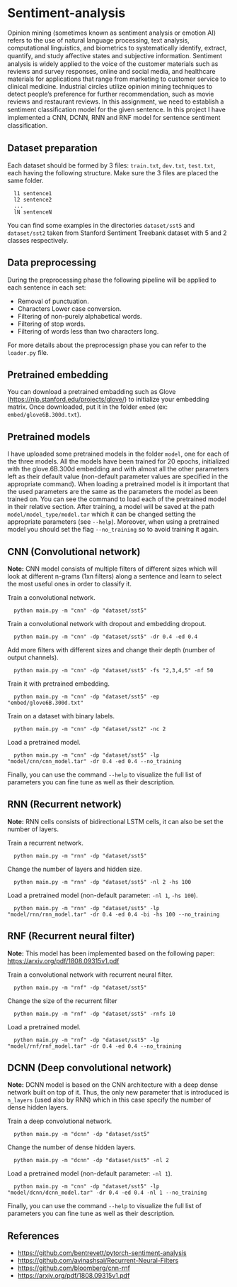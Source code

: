 # Sentiment-analysis

Opinion mining (sometimes known as sentiment analysis or emotion AI) refers to the use of natural language processing, text analysis, computational linguistics, and biometrics to systematically identify, extract, quantify, and study aﬀective states and subjective information. Sentiment analysis is widely applied to the voice of the customer materials such as reviews and survey responses, online and social media, and healthcare materials for applications that range from marketing to customer service to clinical medicine. Industrial circles utilize opinion mining techniques to detect people’s preference for further recommendation, such as movie reviews and restaurant reviews. In this assignment, we need to establish a sentiment classiﬁcation model for the given sentence. In this project I have implemented a CNN, DCNN, RNN and RNF model for sentence sentiment classiﬁcation.

## Dataset preparation
Each dataset should be formed by 3 files: `train.txt`, `dev.txt`, `test.txt`, each having the following structure. Make sure the 3 files are placed the same folder.
```
  l1 sentence1
  l2 sentence2
  ...
  lN sentenceN
```
You can find some examples in the directories `dataset/sst5` and `dataset/sst2` taken from Stanford Sentiment Treebank dataset with 5 and 2 classes respectively.

## Data preprocessing
During the preprocessing phase the following pipeline will be applied to each sentence in each set: 
- Removal of punctuation.
- Characters Lower case conversion.
- Filtering of non-purely alphabetical words.
- Filtering of stop words.
- Filtering of words less than two characters long.

For more details about the preprocessign phase you can refer to the `loader.py` file.

## Pretrained embedding
You can download a pretrained embadding such as Glove (https://nlp.stanford.edu/projects/glove/) to initialize your embedding matrix. Once downloaded, put it in the folder `embed` (ex: `embed/glove6B.300d.txt`).

## Pretrained models
I have uploaded some pretrained models in the folder `model`, one for each of the three models. All the models have been trained for 20 epochs, initialized with the glove.6B.300d embedding and with almost all the other parameters left as their default value (non-default parameter values are specified in the appropriate command). When loading a pretrained model is it important that the used parameters are the same as the parameters the model as been trained on. You can see the command to load each of the pretrained model in their relative section. After training, a model will be saved at the path `model/model_type/model.tar` which it can be changed setting the appropriate parameters (see `--help`). Moreover, when using a pretrained model you should set the flag `--no_training` so to avoid training it again.

## CNN (Convolutional network)

**Note:** CNN model consists of multiple filters of different sizes which will look at different n-grams (1xn filters) along a sentence and learn to select the most useful ones in order to classify it.

Train a convolutional network.
```
  python main.py -m "cnn" -dp "dataset/sst5"
```
Train a convolutional network with dropout and embedding dropout.
```
  python main.py -m "cnn" -dp "dataset/sst5" -dr 0.4 -ed 0.4
```
Add more filters with different sizes and change their depth (number of output channels).
```
  python main.py -m "cnn" -dp "dataset/sst5" -fs "2,3,4,5" -nf 50
```
Train it with pretrained embedding.
```
  python main.py -m "cnn" -dp "dataset/sst5" -ep "embed/glove6B.300d.txt"
```
Train on a dataset with binary labels.
```
  python main.py -m "cnn" -dp "dataset/sst2" -nc 2
```
Load a pretrained model.
```
  python main.py -m "cnn" -dp "dataset/sst5" -lp "model/cnn/cnn_model.tar" -dr 0.4 -ed 0.4 --no_training
```
Finally, you can use the command `--help` to visualize the full list of parameters you can fine tune as well as their description.

## RNN (Recurrent network)

**Note:** RNN cells consists of bidirectional LSTM cells, it can also be set the number of layers.

Train a recurrent network.
```
  python main.py -m "rnn" -dp "dataset/sst5"
```
Change the number of layers and hidden size.
```
  python main.py -m "rnn" -dp "dataset/sst5" -nl 2 -hs 100
```
Load a pretrained model (non-default parameter: `-nl 1`, `-hs 100`).
```
  python main.py -m "rnn" -dp "dataset/sst5" -lp "model/rnn/rnn_model.tar" -dr 0.4 -ed 0.4 -bi -hs 100 --no_training
```

## RNF (Recurrent neural filter)

**Note:** This model has been implemented based on the following paper: https://arxiv.org/pdf/1808.09315v1.pdf

Train a convolutional network with recurrent neural filter.
```
  python main.py -m "rnf" -dp "dataset/sst5"
```
Change the size of the recurrent filter
```
  python main.py -m "rnf" -dp "dataset/sst5" -rnfs 10
```
Load a pretrained model.
```
  python main.py -m "rnf" -dp "dataset/sst5" -lp "model/rnf/rnf_model.tar" -dr 0.4 -ed 0.4 --no_training
```

## DCNN (Deep convolutional network)

**Note:** DCNN model is based on the CNN architecture with a deep dense network built on top of it. Thus, the only new parameter that is introduced is `n_layers` (used also by RNN) which in this case specify the number of dense hidden layers.

Train a deep convolutional network.
```
  python main.py -m "dcnn" -dp "dataset/sst5"
```
Change the number of dense hidden layers.
```
  python main.py -m "dcnn" -dp "dataset/sst5" -nl 2
```
Load a pretrained model (non-default parameter: `-nl 1`).
```
  python main.py -m "cnn" -dp "dataset/sst5" -lp "model/dcnn/dcnn_model.tar" -dr 0.4 -ed 0.4 -nl 1 --no_training
```
Finally, you can use the command `--help` to visualize the full list of parameters you can fine tune as well as their description.


## References

- https://github.com/bentrevett/pytorch-sentiment-analysis
- https://github.com/avinashsai/Recurrent-Neural-Filters
- https://github.com/bloomberg/cnn-rnf
- https://arxiv.org/pdf/1808.09315v1.pdf
